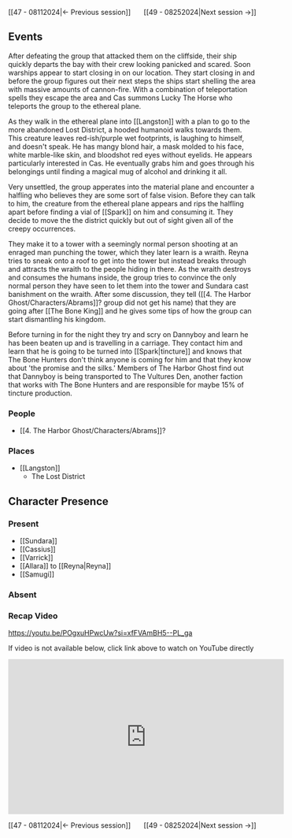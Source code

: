 [[47 - 08112024|← Previous session]] <span style="float: right;">[[49 - 08252024|Next session →]]</span>

## Events
After defeating the group that attacked them on the cliffside, their ship quickly departs the bay with their crew looking panicked and scared. Soon warships appear to start closing in on our location. They start closing in and before the group figures out their next steps the ships start shelling the area with massive amounts of cannon-fire. With a combination of teleportation spells they escape the area and Cas summons Lucky The Horse who teleports the group to the ethereal plane. 

As they walk in the ethereal plane into [[Langston]] with a plan to go to the more abandoned Lost District, a hooded humanoid walks towards them. This creature leaves red-ish/purple wet footprints, is laughing to himself, and doesn't speak. He has mangy blond hair, a mask molded to his face, white marble-like skin, and bloodshot red eyes without eyelids. He appears particularly interested in Cas. He eventually grabs him and goes through his belongings until finding a magical mug of alcohol and drinking it all. 

Very unsettled, the group apperates into the material plane and encounter a halfling who believes they are some sort of false vision. Before they can talk to him, the creature from the ethereal plane appears and rips the halfling apart before finding a vial of [[Spark]] on him and consuming it. They decide to move the the district quickly but out of sight given all of the creepy occurrences. 

They make it to a tower with a seemingly normal person shooting at an enraged man punching the tower, which they later learn is a wraith. Reyna tries to sneak onto a roof to get into the tower but instead breaks through and attracts the wraith to the people hiding in there. As the wraith destroys and consumes the humans inside, the group tries to convince the only normal person they have seen to let them into the tower and Sundara cast banishment on the wraith. After some discussion, they tell ([[4. The Harbor Ghost/Characters/Abrams]]? group did not get his name) that they are going after [[The Bone King]] and he gives some tips of how the group can start dismantling his kingdom. 

Before turning in for the night they try and scry on Dannyboy and learn he has been beaten up and is travelling in a carriage. They contact him and learn that he is going to be turned into [[Spark|tincture]] and knows that The Bone Hunters don't think anyone is coming for him and that they know about 'the promise and the silks.' Members of The Harbor Ghost find out that Dannyboy is being transported to The Vultures Den, another faction that works with The Bone Hunters and are responsible for maybe 15% of tincture production.

### People
- [[4. The Harbor Ghost/Characters/Abrams]]?

### Places 
- [[Langston]]
	- The Lost District

## Character Presence 
### Present
- [[Sundara]] 
- [[Cassius]] 
- [[Varrick]] 
- [[Allara]] to [[Reyna|Reyna]]
- [[Samugi]] 
### Absent


### Recap Video
https://youtu.be/POgxuHPwcUw?si=xfFVAmBH5--PL_ga

If video is not available below, click link above to watch on YouTube directly

<iframe width="560" height="315" src="https://www.youtube.com/embed/POgxuHPwcUw?si=yTgbAXnYPtyya-dr" title="YouTube video player" frameborder="0" allow="accelerometer; autoplay; clipboard-write; encrypted-media; gyroscope; picture-in-picture; web-share" referrerpolicy="strict-origin-when-cross-origin" allowfullscreen></iframe>

[[47 - 08112024|← Previous session]] <span style="float: right;">[[49 - 08252024|Next session →]]</span>